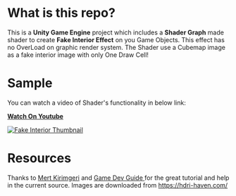 # What is this repo?

This is a <b>Unity Game Engine</b> project which includes a <b>Shader Graph</b> made shader to create <b>Fake Interior Effect</b> on you Game Objects.
This effect has no OverLoad on graphic render system. The Shader use a Cubemap image as a fake interior image with only One Draw Cell!


# Sample
You can watch a video of Shader's functionality in below link:

[**Watch On Youtube**](https://youtu.be/H7L_CQ2XoxU)

[![Fake Interior Thumbnail](https://img.youtube.com/vi/H7L_CQ2XoxU/0.jpg)](https://www.youtube.com/watch?v=H7L_CQ2XoxU)


# Resources
Thanks to <a href="https://www.youtube.com/watch?v=tXtu8Yzp7I0">Mert Kirimgeri</a> and <a href="https://www.youtube.com/watch?v=dUjNoIxQXAA"> Game Dev Guide </a> for the great tutorial and help in the current source.
Images are downloaded from https://hdri-haven.com/

